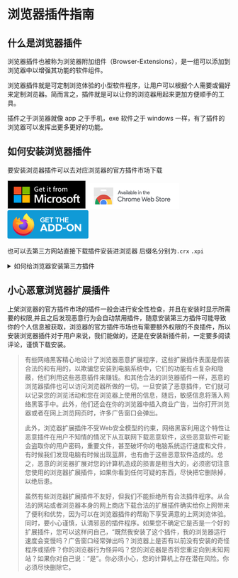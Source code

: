 # 浏览器插件指南

## 什么是浏览器插件

浏览器插件也被称为浏览器附加组件（Browser-Extensions），是一组可以添加到浏览器中以增强其功能的软件组件。

浏览器插件就是可定制浏览体验的小型软件程序，让用户可以根据个人需要或偏好来定制浏览器。简而言之，插件就是可以让你的浏览器用起来更加方便顺手的工具。

插件之于浏览器就像 app 之于手机，exe 软件之于 windows 一样，有了插件的浏览器可以发挥出更多更好的功能。

## 如何安装浏览器插件

要安装浏览器插件可以去对应浏览器的官方插件市场下载

[![Edge 外接程序 BETA](./Photo/Badge/edge.png)](https://microsoftedge.microsoft.com/)
[![Chrome 网上应用店](./Photo/Badge/chrome.png)](https://chrome.google.com/webstore/)
[![Firefox 附加组件](./Photo/Badge/firefox.png)](https://addons.mozilla.org/zh-CN/firefox/)

也可以去第三方网站直接下载插件安装进浏览器 后缀名分别为`.crx` `.xpi`

<details>
<summary>如何给浏览器安装第三方插件</summary>

Edge 浏览器安装第三方插件比较简单

- 打开扩展程序页面 [edge://extensions](edge://extensions/) [chrome://extensions](chrome://extensions)
- 或是通过点击浏览器右上角退出下面的  **设置与其他** - **扩展**- **管理扩展** 打开

![Settings and others](./Photo/Settings/Settings-and-others-Browser-Extensions.png#gh-light-mode-only)
![Settings and others](./Photo/Settings/Settings-and-others-Browser-Extensions-dark.png#gh-dark-mode-only)
![Settings and others](./Photo/Settings/Settings-and-others-Browser-Extensions2-manage.png#gh-light-mode-only)
![Settings and others](./Photo/Settings/Settings-and-others-Browser-Extensions2-manage-dark.png#gh-dark-mode-only)

- 打开 `开发人员模式` 和 `允许来自其他应用商店的扩展`

![Settings and others](./Photo/Settings/Settings-and-others-Browser-Extensions-Dev.png#gh-light-mode-only)
![Settings and others](./Photo/Settings/Settings-and-others-Browser-Extensions-Dev-dark.png#gh-dark-mode-only)

- 将 .crx 文件**直接拖入扩展页面**即可安装

---

Chrome 安装第三方扩展或者 Edge 的另一种安装方式

>Chrome 21.x 系列增加了对扩展插件安装的限制, 自 Chrome 21.x 开始默认只允许从 Chrome Web Store （Chrome 网上应用店）安装扩展、应用及脚本

- 把下载后的`.crx`扩展名的离线 Chrome 插件的文件扩展名改成`.zip`或者`.rar`。
- 右键点击该文件，并使用压缩软件（如7z、winrar、好压、360压缩等）对该压缩文件进行解压，并保存到系统的一个任意文件夹下。解压成功以后，该 Chrome 插件就会以文件夹的形式存在于操作系统的某一个目录下面。***(注意：文件夹位置变动会导致插件失效)***
- 打开扩展程序页面 [edge://extensions](edge://extensions/) [chrome://extensions](chrome://extensions)
- 打开 `开发者模式`
- 点击 `加载已解压的扩展程序...` 选择刚刚解压的插件文件夹的位置即可

</details>

## 小心恶意浏览器扩展插件

上架浏览器的官方插件市场的插件一般会进行安全性检查，并且在安装时显示所需要的权限,并且之后发现恶意行为会自动禁用插件，随意安装第三方插件可能导致你的个人信息被获取，浏览器的官方插件市场也有需要额外权限的不良插件，所以安装浏览器插件对于用户来说，我们能做的，还是在安装新插件前，一定要多阅读评论，谨慎下载安装。

>有些网络黑客精心地设计了浏览器恶意扩展程序，这些扩展插件表面是假装合法的和有用的，以欺骗您安装到电脑系统中，它们的功能有点复杂和隐蔽，他们利用这些恶意插件来赚钱。和其他合法的浏览器插件一样，恶意的浏览器插件也可以访问浏览器所做的一切。一旦安装了恶意插件，它们就可以记录您的浏览活动和您在浏览器上使用的信息，随后，敏感信息将落入网络黑客手中。此外，他们还会在你的浏览器中插入商业广告，当你打开浏览器或者在网上浏览网页时，许多广告窗口会弹出。
>
>此外，浏览器扩展插件不受Web安全模型的约束，网络黑客利用这个特性让恶意插件在用户不知情的情况下从互联网下载恶意软件，这些恶意软件可能会盗取你的用户密码，重要文件，甚至破坏你的电脑系统运行速度和文件，有时候我们发现电脑有时候出现蓝屏，也有由于这些恶意软件造成的。总之，恶意的浏览器扩展对您的计算机造成的损害是相当大的，必须密切注意您使用的浏览器扩展插件，如果你看到任何可疑的东西，尽快把它删除掉，以绝后患。
>
>虽然有些浏览器扩展插件不友好，但我们不能拒绝所有合法插件程序。从合法的网站或者浏览器本身的网上商店下载合法的扩展插件确实给你上网带来了便利和优势，因为可以在浏览器插件的帮助下享受满意的上网浏览体验。同时，要小心谨慎，认清邪恶的插件程序。如果您不确定它是否是一个好的扩展插件，您可以这样问自己，“既然我安装了这个插件，我的浏览器运行速度会变慢吗？广告窗口经常弹出吗？浏览器上是否有以前没有安装的奇怪程序或插件？你的浏览器行为怪异吗？您的浏览器是否将您重定向到未知网站？如果你对自己说：“是”。你必须小心，您的计算机上存在潜在风险。你必须尽快删除它。
